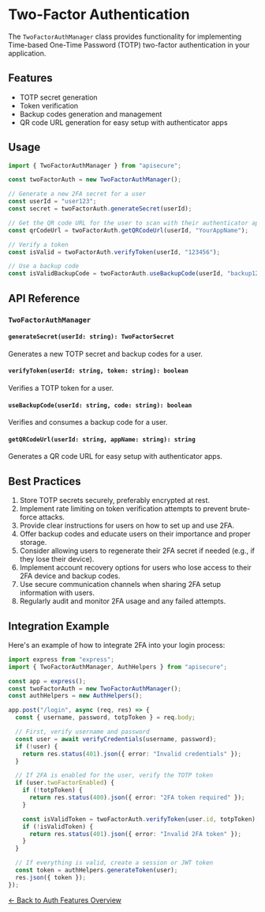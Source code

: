 # Two-Factor Authentication

The `TwoFactorAuthManager` class provides functionality for implementing Time-based One-Time Password (TOTP) two-factor authentication in your application.

## Features

- TOTP secret generation
- Token verification
- Backup codes generation and management
- QR code URL generation for easy setup with authenticator apps

## Usage

```typescript
import { TwoFactorAuthManager } from "apisecure";

const twoFactorAuth = new TwoFactorAuthManager();

// Generate a new 2FA secret for a user
const userId = "user123";
const secret = twoFactorAuth.generateSecret(userId);

// Get the QR code URL for the user to scan with their authenticator app
const qrCodeUrl = twoFactorAuth.getQRCodeUrl(userId, "YourAppName");

// Verify a token
const isValid = twoFactorAuth.verifyToken(userId, "123456");

// Use a backup code
const isValidBackupCode = twoFactorAuth.useBackupCode(userId, "backup123");
```

## API Reference

### `TwoFactorAuthManager`

#### `generateSecret(userId: string): TwoFactorSecret`

Generates a new TOTP secret and backup codes for a user.

#### `verifyToken(userId: string, token: string): boolean`

Verifies a TOTP token for a user.

#### `useBackupCode(userId: string, code: string): boolean`

Verifies and consumes a backup code for a user.

#### `getQRCodeUrl(userId: string, appName: string): string`

Generates a QR code URL for easy setup with authenticator apps.

## Best Practices

1. Store TOTP secrets securely, preferably encrypted at rest.
2. Implement rate limiting on token verification attempts to prevent brute-force attacks.
3. Provide clear instructions for users on how to set up and use 2FA.
4. Offer backup codes and educate users on their importance and proper storage.
5. Consider allowing users to regenerate their 2FA secret if needed (e.g., if they lose their device).
6. Implement account recovery options for users who lose access to their 2FA device and backup codes.
7. Use secure communication channels when sharing 2FA setup information with users.
8. Regularly audit and monitor 2FA usage and any failed attempts.

## Integration Example

Here's an example of how to integrate 2FA into your login process:

```typescript
import express from "express";
import { TwoFactorAuthManager, AuthHelpers } from "apisecure";

const app = express();
const twoFactorAuth = new TwoFactorAuthManager();
const authHelpers = new AuthHelpers();

app.post("/login", async (req, res) => {
  const { username, password, totpToken } = req.body;

  // First, verify username and password
  const user = await verifyCredentials(username, password);
  if (!user) {
    return res.status(401).json({ error: "Invalid credentials" });
  }

  // If 2FA is enabled for the user, verify the TOTP token
  if (user.twoFactorEnabled) {
    if (!totpToken) {
      return res.status(400).json({ error: "2FA token required" });
    }

    const isValidToken = twoFactorAuth.verifyToken(user.id, totpToken);
    if (!isValidToken) {
      return res.status(401).json({ error: "Invalid 2FA token" });
    }
  }

  // If everything is valid, create a session or JWT token
  const token = authHelpers.generateToken(user);
  res.json({ token });
});
```

[← Back to Auth Features Overview](./AuthFeaturesOverview.md)

